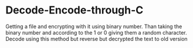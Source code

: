 # Decode-Encode-through-C
Getting a file and encrypting with it using binary number. Than taking the binary number and according to the 1 or 0 giving them a random character. Decode using this method but reverse but decrypted the text to old version 

